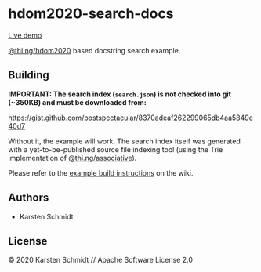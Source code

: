 # hdom2020-search-docs

[Live demo](http://demo.thi.ng/umbrella/hdom2020-search-docs/)

[@thi.ng/hdom2020](https://github.com/thi-ng/umbrella/tree/develop/packages/hdom2020)
based docstring search example.

## Building

**IMPORTANT: The search index (`search.json`) is not checked into git
(~350KB) and must be downloaded from:**

https://gist.github.com/postspectacular/8370adeaf262299065db4aa5849e40d7

Without it, the example will work. The search index itself was generated
with a yet-to-be-published source file indexing tool (using the Trie
implementation of
[@thi.ng/associative](https://github.com/thi-ng/umbrella/tree/develop/packages/associative)).

Please refer to the [example build instructions](https://github.com/thi-ng/umbrella/wiki/Example-build-instructions) on the wiki.

## Authors

- Karsten Schmidt

## License

&copy; 2020 Karsten Schmidt // Apache Software License 2.0
